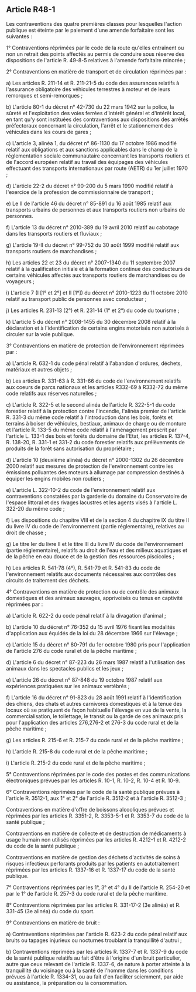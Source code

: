 Article R48-1
----
Les contraventions des quatre premières classes pour lesquelles l'action
publique est éteinte par le paiement d'une amende forfaitaire sont les suivantes
:

1° Contraventions réprimées par le code de la route qu'elles entraînent ou non
un retrait des points affectés au permis de conduire sous réserve des
dispositions de l'article R. 49-8-5 relatives à l'amende forfaitaire minorée ;

2° Contraventions en matière de transport et de circulation réprimées par :

a) Les articles R. 211-14 et R. 211-21-5 du code des assurances relatifs à
l'assurance obligatoire des véhicules terrestres à moteur et de leurs remorques
et semi-remorques ;

b) L'article 80-1 du décret n° 42-730 du 22 mars 1942 sur la police, la sûreté
et l'exploitation des voies ferrées d'intérêt général et d'intérêt local, en
tant qu'y sont instituées des contraventions aux dispositions des arrêtés
préfectoraux concernant la circulation, l'arrêt et le stationnement des
véhicules dans les cours de gares ;

c) L'article 3, alinéa 1, du décret n° 86-1130 du 17 octobre 1986 modifié
relatif aux obligations et aux sanctions applicables dans le champ de la
réglementation sociale communautaire concernant les transports routiers et de
l'accord européen relatif au travail des équipages des véhicules effectuant des
transports internationaux par route (AETR) du 1er juillet 1970 ;

d) L'article 22-2 du décret n° 90-200 du 5 mars 1990 modifié relatif à
l'exercice de la profession de commissionnaire de transport ;

e) Le II de l'article 46 du décret n° 85-891 du 16 août 1985 relatif aux
transports urbains de personnes et aux transports routiers non urbains de
personnes.

f) L'article 13 du décret n° 2010-389 du 19 avril 2010 relatif au cabotage dans
les transports routiers et fluviaux ;

g) L'article 19-II du décret n° 99-752 du 30 août 1999 modifié relatif aux
transports routiers de marchandises ;

h) Les articles 22 et 23 du décret n° 2007-1340 du 11 septembre 2007 relatif à
la qualification initiale et à la formation continue des conducteurs de certains
véhicules affectés aux transports routiers de marchandises ou de voyageurs ;

i) L'article 7 (I [1° et 2°] et II [1°]) du décret n° 2010-1223 du 11 octobre
2010 relatif au transport public de personnes avec conducteur ;

j) Les articles R. 231-13 (2°) et R. 231-14 (1° et 2°) du code du tourisme ;

k) L'article 5 du décret n° 2008-1455 du 30 décembre 2008 relatif à la
déclaration et à l'identification de certains engins motorisés non autorisés à
circuler sur la voie publique.

3° Contraventions en matière de protection de l'environnement réprimées par :

a) L'article R. 632-1 du code pénal relatif à l'abandon d'ordures, déchets,
matériaux et autres objets ;

b) Les articles R. 331-63 à R. 331-66 du code de l'environnement relatifs aux
coeurs de parcs nationaux et les articles R332-69 à R332-72 du même code
relatifs aux réserves naturelles ;

c) L'article R. 322-5 et le second alinéa de l'article R. 322-5-1 du code
forestier relatif à la protection contre l'incendie, l'alinéa premier de
l'article R. 331-3 du même code relatif à l'introduction dans les bois, forêts
et terrains à boiser de véhicules, bestiaux, animaux de charge ou de monture et
l'article R. 133-5 du même code relatif à l'aménagement prescrit par l'article
L. 133-1 des bois et forêts du domaine de l'Etat, les articles R. 137-4, R.
138-20, R. 331-1 et 331-2 du code forestier relatifs aux prélèvements de
produits de la forêt sans autorisation du propriétaire ;

d) L'article 10 (deuxième alinéa) du décret n° 2000-1302 du 26 décembre 2000
relatif aux mesures de protection de l'environnement contre les émissions
polluantes des moteurs à allumage par compression destinés à équiper les engins
mobiles non routiers ;

e) L'article L. 322-10-2 du code de l'environnement relatif aux contraventions
constatées par la garderie du domaine du Conservatoire de l'espace littoral et
des rivages lacustres et les agents visés à l'article L. 322-20 du même code ;

f) Les dispositions du chapitre VIII et de la section 4 du chapitre IX du titre
II du livre IV du code de l'environnement (partie réglementaire), relatives au
droit de chasse ;

g) Le titre Ier du livre II et le titre III du livre IV du code de
l'environnement (partie réglementaire), relatifs au droit de l'eau et des
milieux aquatiques et de la pêche en eau douce et de la gestion des ressources
piscicoles ;

h) Les articles R. 541-78 (4°), R. 541-79 et R. 541-83 du code de
l'environnement relatifs aux documents nécessaires aux contrôles des circuits de
traitement des déchets.

4° Contraventions en matière de protection ou de contrôle des animaux
domestiques et des animaux sauvages, apprivoisés ou tenus en captivité réprimées
par :

a) L'article R. 622-2 du code pénal relatif à la divagation d'animal ;

b) L'article 10 du décret n° 76-352 du 15 avril 1976 fixant les modalités
d'application aux équidés de la loi du 28 décembre 1966 sur l'élevage ;

c) L'article 15 du décret n° 80-791 du 1er octobre 1980 pris pour l'application
de l'article 276 du code rural et de la pêche maritime ;

d) L'article 6 du décret n° 87-223 du 26 mars 1987 relatif à l'utilisation des
animaux dans les spectacles publics et les jeux ;

e) L'article 26 du décret n° 87-848 du 19 octobre 1987 relatif aux expériences
pratiquées sur les animaux vertébrés ;

f) L'article 16 du décret n° 91-823 du 28 août 1991 relatif à l'identification
des chiens, des chats et autres carnivores domestiques et à la tenue des locaux
où se pratiquent de façon habituelle l'élevage en vue de la vente, la
commercialisation, le toilettage, le transit ou la garde de ces animaux pris
pour l'application des articles 276,276-2 et 276-3 du code rural et de la pêche
maritime ;

g) Les articles R. 215-6 et R. 215-7 du code rural et de la pêche maritime ;

h) L'article R. 215-8 du code rural et de la pêche maritime ;

i) L'article R. 215-2 du code rural et de la pêche maritime ;

5° Contraventions réprimées par le code des postes et des communications
électroniques prévues par les articles R. 10-1, R. 10-2, R. 10-4 et R. 10-9.

6° Contraventions réprimées par le code de la santé publique prévues à l'article
R. 3512-1, aux 1° et 2° de l'article R. 3512-2 et à l'article R. 3512-3 ;

Contraventions en matière d'offre de boissons alcooliques prévues et réprimées
par les articles R. 3351-2, R. 3353-5-1 et R. 3353-7 du code de la santé
publique ;

Contraventions en matière de collecte et de destruction de médicaments à usage
humain non utilisés réprimées par les articles R. 4212-1 et R. 4212-2 du code de
la santé publique ;

Contraventions en matière de gestion des déchets d'activités de soins à risques
infectieux perforants produits par les patients en autotraitement réprimées par
les articles R. 1337-16 et R. 1337-17 du code de la santé publique.

7° Contraventions réprimées par les 1°, 3° et 4° du II de l'article R. 254-20 et
par le 1° de l'article R. 257-3 du code rural et de la pêche maritime.

8° Contraventions réprimées par les articles R. 331-17-2 (3e alinéa) et R.
331-45 (3e alinéa) du code du sport.

9° Contraventions en matière de bruit :

a) Contraventions réprimées par l'article R. 623-2 du code pénal relatif aux
bruits ou tapages injurieux ou nocturnes troublant la tranquillité d'autrui ;

b) Contraventions réprimées par les articles R. 1337-7 et R. 1337-9 du code de
la santé publique relatifs au fait d'être à l'origine d'un bruit particulier,
autre que ceux relevant de l'article R. 1337-6, de nature à porter atteinte à la
tranquillité du voisinage ou à la santé de l'homme dans les conditions prévues à
l'article R. 1334-31, ou au fait d'en faciliter sciemment, par aide ou
assistance, la préparation ou la consommation.
